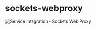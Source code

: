 # sockets-webproxy

![Service Integration - Sockets Web Proxy](https://user-images.githubusercontent.com/17959734/135751556-e96b2df2-ce79-462e-8924-3c8a0e99d513.png)
